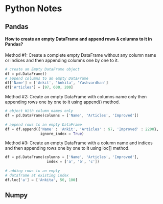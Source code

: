 # Python Notes

## Pandas
#### How to create an empty DataFrame and append rows & columns to it in Pandas?
Method #1: Create a complete empty DataFrame without any column name or indices and then appending columns one by one to it.

```python
# create an Empty DataFrame object
df = pd.DataFrame()
# append columns to an empty DataFrame
df['Name'] = ['Ankit', 'Ankita', 'Yashvardhan']
df['Articles'] = [97, 600, 200]
```

Method #2: Create an empty DataFrame with columns name only then appending rows one by one to it using append() method.

```python
# object With column names only
df = pd.DataFrame(columns = ['Name', 'Articles', 'Improved'])
  
# append rows to an empty DataFrame
df = df.append({'Name' : 'Ankit', 'Articles' : 97, 'Improved' : 2200}, 
                ignore_index = True)

```
Method #3: Create an empty DataFrame with a column name and indices and then appending rows one by one to it using loc[] method.

```python
df = pd.DataFrame(columns = ['Name', 'Articles', 'Improved'], 
                   index = ['a', 'b', 'c'])
  
# adding rows to an empty 
# dataframe at existing index
df.loc['a'] = ['Ankita', 50, 100]
```

## Numpy
